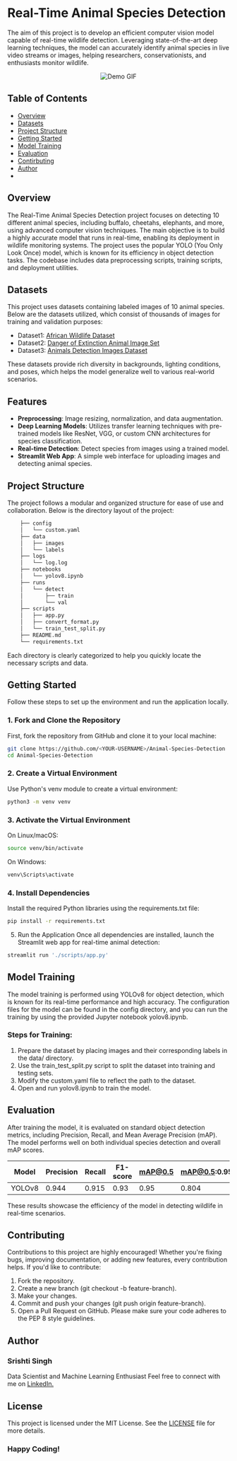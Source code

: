 
# Real-Time Animal Species Detection

The aim of this project is to develop an efficient computer vision model capable of real-time wildlife detection. Leveraging state-of-the-art deep learning techniques, the model can accurately identify animal species in live video streams or images, helping researchers, conservationists, and enthusiasts monitor wildlife.

<p align="center">
  <img src="./demo/demo.gif" alt="Demo GIF">
</p>

## Table of Contents
- [Overview](#overview)
- [Datasets](#datasets)
- [Project Structure](#project-structure)
- [Getting Started](#getting-started)
- [Model Training](#model-training)
- [Evaluation](#evaluation)
- [Contirbuting](#contributing)
- [Author](#author)
- 
## Overview
The Real-Time Animal Species Detection project focuses on detecting 10 different animal species, including buffalo, cheetahs, elephants, and more, using advanced computer vision techniques. The main objective is to build a highly accurate model that runs in real-time, enabling its deployment in wildlife monitoring systems. The project uses the popular YOLO (You Only Look Once) model, which is known for its efficiency in object detection tasks. The codebase includes data preprocessing scripts, training scripts, and deployment utilities.

## Datasets
This project uses datasets containing labeled images of 10 animal species. Below are the datasets utilized, which consist of thousands of images for training and validation purposes:
- Dataset1: [African Wildlife Dataset](https://www.kaggle.com/datasets/biancaferreira/african-wildlife)
- Dataset2: [Danger of Extinction Animal Image Set](https://www.kaggle.com/datasets/brsdincer/danger-of-extinction-animal-image-set)
- Dataset3: [Animals Detection Images Dataset](https://www.kaggle.com/datasets/antoreepjana/animals-detection-images-dataset )

These datasets provide rich diversity in backgrounds, lighting conditions, and poses, which helps the model generalize well to various real-world scenarios.

## Features
- **Preprocessing**: Image resizing, normalization, and data augmentation.
- **Deep Learning Models**: Utilizes transfer learning techniques with pre-trained models like ResNet, VGG, or custom CNN architectures for species classification.
- **Real-time Detection**: Detect species from images using a trained model.
- **Streamlit Web App**: A simple web interface for uploading images and detecting animal species.

## Project Structure
The project follows a modular and organized structure for ease of use and collaboration. Below is the directory layout of the project:
```bash
    ├── config
    │   └── custom.yaml    
    ├── data
    │   ├── images         
    │   └── labels         
    ├── logs
    │   └── log.log      
    ├── notebooks
    │   └── yolov8.ipynb
    ├── runs
    │   └── detect
    │       ├── train
    │       └── val
    ├── scripts
    │   ├── app.py
    │   ├── convert_format.py
    │   └── train_test_split.py
    ├── README.md
    └── requirements.txt
```
Each directory is clearly categorized to help you quickly locate the necessary scripts and data.

## Getting Started
Follow these steps to set up the environment and run the application locally.

### 1. Fork and Clone the Repository
First, fork the repository from GitHub and clone it to your local machine:
```bash
git clone https://github.com/<YOUR-USERNAME>/Animal-Species-Detection
cd Animal-Species-Detection
```
### 2. Create a Virtual Environment
Use Python's venv module to create a virtual environment:
```bash
python3 -m venv venv
```

### 3. Activate the Virtual Environment
On Linux/macOS:
```bash
source venv/bin/activate
```
On Windows:
```bash
venv\Scripts\activate
```

### 4. Install Dependencies
Install the required Python libraries using the requirements.txt file:
```bash
pip install -r requirements.txt
```

5. Run the Application
Once all dependencies are installed, launch the Streamlit web app for real-time animal detection:
```bash
streamlit run './scripts/app.py'
```

## Model Training

The model training is performed using YOLOv8 for object detection, which is known for its real-time performance and high accuracy. The configuration files for the model can be found in the config directory, and you can run the training by using the provided Jupyter notebook yolov8.ipynb.

### Steps for Training:
1. Prepare the dataset by placing images and their corresponding labels in the data/ directory.
2. Use the train_test_split.py script to split the dataset into training and testing sets.
3. Modify the custom.yaml file to reflect the path to the dataset.
4. Open and run yolov8.ipynb to train the model.

## Evaluation
After training the model, it is evaluated on standard object detection metrics, including Precision, Recall, and Mean Average Precision (mAP). The model performs well on both individual species detection and overall mAP scores.

| Model   | Precision | Recall | F1-score | mAP@0.5 | mAP@0.5:0.95 |
|---------|-----------|--------|----------|---------|--------------|
| YOLOv8  |   0.944   |  0.915 |   0.93   |   0.95  |    0.804     |

These results showcase the efficiency of the model in detecting wildlife in real-time scenarios.

## Contributing

Contributions to this project are highly encouraged! Whether you're fixing bugs, improving documentation, or adding new features, every contribution helps. If you'd like to contribute:

1. Fork the repository.
2. Create a new branch (git checkout -b feature-branch).
3. Make your changes.
4. Commit and push your changes (git push origin feature-branch).
5. Open a Pull Request on GitHub.
Please make sure your code adheres to the PEP 8 style guidelines.

## Author

### Srishti Singh
Data Scientist and Machine Learning Enthusiast
Feel free to connect with me on [LinkedIn.](https://www.linkedin.com/in/srishti-singh-921aa52aa/)

## License

This project is licensed under the MIT License. See the [LICENSE](./LICENSE) file for more details.

### Happy Coding!

